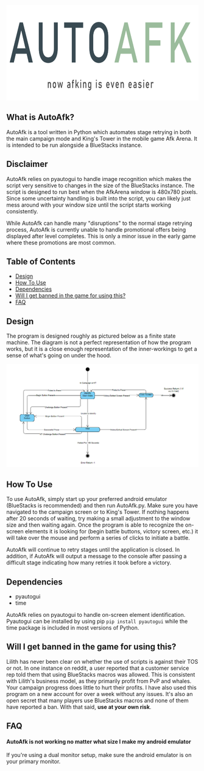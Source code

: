 
<img src="readme_image/hero.png" height = "250" width = "750">


## What is AutoAfk?
AutoAfk is a tool written in Python which automates stage retrying in both the main campaign mode and King's Tower in the mobile game Afk Arena. It is intended to be run alongside a BlueStacks instance.

## Disclaimer
AutoAfk relies on pyautogui to handle image recognition which makes the script very sensitive to changes in the size of the BlueStacks instance. The script is designed to run best when the AfkArena window is 480x780 pixels. Since some uncertainty handling is built into the script, you can likely just mess around with your window size until the script starts working consistently. 

While AutoAfk can handle many "disruptions" to the normal stage retrying process, AutoAfk is currently unable to handle promotional offers being displayed after level completes. This is only a minor issue in the early game where these promotions are most common.

## Table of Contents
- [Design](#design)
- [How To Use](#how-to-use)
- [Dependencies](#dependencies)
- [Will I get banned in the game for using this?](#will-i-get-banned-in-the-game-for-using-this)
- [FAQ](#faq)

## Design
The program is designed roughly as pictured below as a finite state machine. The diagram is not a perfect representation of how the program works, but it is a close enough representation of the inner-workings to get a sense of what's going on under the hood.

<img src="readme_image/flow_diagram.png">

## How To Use
To use AutoAfk, simply start up your preferred android emulator (BlueStacks is recommended) and then run AutoAfk.py. Make sure you have navigated to the campaign screen or to King's Tower. If nothing happens after 20 seconds of waiting, try making a small adjustment to the window size and then waiting again. Once the program is able to recognize the on-screen elements it is looking for (begin battle buttons, victory screen, etc.) it will take over the mouse and perform a series of clicks to initiate a battle. 

AutoAfk will continue to retry stages until the application is closed. In addition, if AutoAfk will output a message to the console after passing a difficult stage indicating how many retries it took before a victory. 

## Dependencies
* pyautogui 
* time

AutoAfk relies on pyautogui to handle on-screen element identification. Pyautogui can be installed by using pip ```pip install pyautogui``` while the time package is included in most versions of Python.

## Will I get banned in the game for using this?
Lilith has never been clear on whether the use of scripts is against their TOS or not. In one instance on reddit, a user reported that a customer service rep told them that using BlueStacks macros was allowed. This is consistent with Lilith's business model, as they primarily profit from PvP and whales. Your campaign progress does little to hurt their profits. I have also used this program on a new account for over a week without any issues. It's also an open secret that many players use BlueStacks macros and none of them have reported a ban. With that said, **use at your own risk**.

## FAQ
#### AutoAfk is not working no matter what size I make my android emulator
If you're using a dual monitor setup, make sure the android emulator is on your primary monitor.
